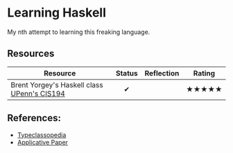 # Learning Haskell

My nth attempt to learning this freaking language.

## Resources

| Resource        | Status           | Reflection  | Rating |
| --------------- | :----------------: | ----------- | ------ |
| Brent Yorgey's Haskell class [UPenn's CIS194](http://www.seas.upenn.edu/~cis194/spring13/) | ✔ | | ★★★★★ |

## References:

- [Typeclassopedia](https://wiki.haskell.org/Typeclassopedia)
- [Applicative Paper](http://www.staff.city.ac.uk/~ross/papers/Applicative.html)
